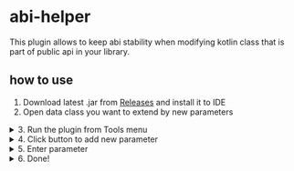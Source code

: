 # abi-helper
This plugin allows to keep abi stability when modifying kotlin class that is part of public api in your library.

## how to use
1. Download latest .jar from [Releases](https://github.com/raininforest/abi-helper/releases) and install it to IDE
2. Open data class you want to extend by new parameters
<details>
  <summary>3. Run the plugin from Tools menu</summary>
  <img src="https://github.com/raininforest/abi-helper/raw/main/screenshots/01.png" alt="drawing">
</details>

<details>
  <summary>4. Click button to add new parameter</summary>
  <img src="https://github.com/raininforest/abi-helper/raw/main/screenshots/02.png" alt="drawing">
</details>

<details>
  <summary>5. Enter parameter</summary>
  <img src="https://github.com/raininforest/abi-helper/raw/main/screenshots/03.png" alt="drawing">
</details>

<details>
  <summary>6. Done!</summary>
  <img src="https://github.com/raininforest/abi-helper/raw/main/screenshots/04.png" alt="drawing">
</details>
